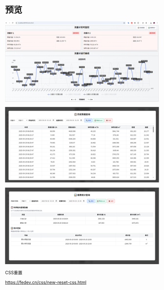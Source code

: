 # 预览

![image-20250929154224135](readme.assets/image-20250929154224135.png)



![image-20250929154243858](readme.assets/image-20250929154243858.png)



![image-20250929154316036](readme.assets/image-20250929154316036.png)



CSS重置

https://fedev.cn/css/new-reset-css.html
